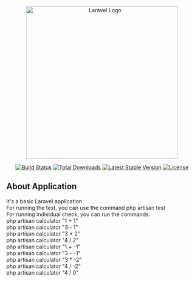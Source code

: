 <p align="center"><a href="https://laravel.com" target="_blank"><img src="https://raw.githubusercontent.com/laravel/art/master/logo-lockup/5%20SVG/2%20CMYK/1%20Full%20Color/laravel-logolockup-cmyk-red.svg" width="400" alt="Laravel Logo"></a></p>

<p align="center">
<a href="https://github.com/laravel/framework/actions"><img src="https://github.com/laravel/framework/workflows/tests/badge.svg" alt="Build Status"></a>
<a href="https://packagist.org/packages/laravel/framework"><img src="https://img.shields.io/packagist/dt/laravel/framework" alt="Total Downloads"></a>
<a href="https://packagist.org/packages/laravel/framework"><img src="https://img.shields.io/packagist/v/laravel/framework" alt="Latest Stable Version"></a>
<a href="https://packagist.org/packages/laravel/framework"><img src="https://img.shields.io/packagist/l/laravel/framework" alt="License"></a>
</p>

## About Application

It's a basic Laravel application <br />
For running the test, you can use the command php artisan test <br />
For running individual check, you can run the commands: <br />
php artisan calculator "1 + 1" <br />
php artisan calculator "3 - 1" <br />
php artisan calculator "3 * 2" <br />
php artisan calculator "4 / 2" <br />
php artisan calculator "1 + -1" <br />
php artisan calculator "3 - -1" <br />
php artisan calculator "3 * -2" <br />
php artisan calculator "4 / -2" <br />
php artisan calculator "4 / 0" <br />
